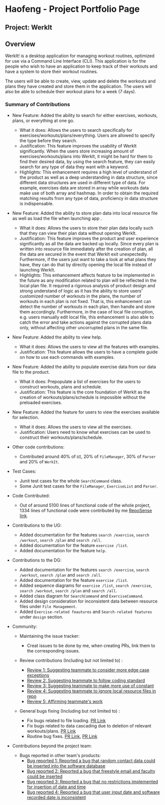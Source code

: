 # Haofeng - Project Portfolio Page

## Project: WerkIt
## Overview
WerkIt! is a desktop application for managing workout routines, optimized for use via a Command Line Interface (CLI). 
This application is for the people who wish to have an application to keep track of their workouts and have a system
to store their workout routines.

The users will be able to create, view, update and delete the workouts and plans they have created and store them in
the application. The users will also be able to schedule their workout plans for a week (7 days).

### Summary of Contributions

* New Feature: Added the ability to search for either exercises, workouts, plans, or everything at one go.
    * What it does: Allows the users to search specifically for exercises/workouts/plans/everything. Users are allowed 
to specify the type before they search.
    * Justification: This feature improves the usability of WerkIt significantly. When the users store increasing amount
of exercises/workouts/plans into WerkIt, it might be hard for them to find their desired data, by using the search
feature, they can easily search for any type of data they want with a keyword.
    * Highlights: This enhancement requires a high level of understand of the product as well as a deep understanding
in data structure, since different data structures are used in different type of data. For example, exercises
data are stored in array while workouts data make use of both array and hashmap. In order to obtain the required 
matching results from any type of data, proficiency in data structure is indispensable.

* New Feature: Added the ability to store plan data into local resource file as well as load the file when launching app 
.
  * What it does: Allows the users to store their plan data locally such that they can view their plan data without
opening WerkIt.
  * Justification: This feature improves the product and user experience significantly as all the data are backed up
locally. Since every plan is written into resource file immediately after the creation of plan, all the data are secured
in the event that WerkIt exit unexpectedly. Furthermore, if the users just want to take a look at what plans they have,
they can do that by directly opening the local file instead of launching WerkIt.
  * Highlights: This enhancement affects feature to be implemented in the future as any modification related to plan 
will be reflected in the local plan file. It required a rigorous analysis of product design and strong understand of
logic as it has the ability to store users' customized number of workouts in the plans, the number of workouts in each
plan is not fixed. That is, this enhancement can detect the number of workouts in each plan, then handle and store them
accordingly. Furthermore, in the case of local file corruption, e.g. users manually edit local file, this enhancement is
also able to catch the error and take actions against the corrupted plans data only, without affecting other uncorrupted
plans in the same file.
* New Feature: Added the ability to view help.
  * What it does: Allows the users to view all the features with examples.
  * Justification: This feature allows the users to have a complete guide on how to use each commands with examples.
* New Feature: Added the ability to populate exercise data from our data file to the product.
  * What it does: Prepopulate a list of exercises for the users to construct workouts, plans and schedule.
  * Justification: This feature is the core foundation of WerkIt as the creation of workouts/plans/schedule is
impossible without the preloaded exercises.
* New Feature: Added the feature for users to view the exercises available for selection.
  * What it does: Allows the users to view all the exercises.
  * Justification: Users need to know what exercises can be used to construct their workouts/plans/schedule.
* Other code contributions:
  * Contributed around 40% of `UI`, 20% of `FileManager`, 30% of `Parser` and 20% of `WerkIt`.
    <br>
* Test Cases:
  * Junit test cases for the whole `SearchCommand` class.
  * Some Junit test cases for the `FileManager`, `ExerciseList` and `Parser`.


* Code Contributed:
    * Out of around 5100 lines of functional code of the whole project, 1334 lines of functional code were contributed by
  me
  [RepoSense link](https://nus-cs2113-ay2122s2.github.io/tp-dashboard/?search=a1021492980&breakdown=true&sort=groupTitle&sortWithin=title&since=2022-02-18&timeframe=commit&mergegroup=&groupSelect=groupByRepos&checkedFileTypes=docs~functional-code~test-code~other).


* Contributions to the UG:
  * Added documentation for the features `search /exercise`, `search /workout`, `search /plan` and `search /all`.
  * Added documentation for the feature `exercise /list`.
  * Added documentation for the feature `help`.


* Contributions to the DG:
  * Added documentation for the features `search /exercise`, `search /workout`, `search /plan` and `search /all`.
  * Added documentation for the feature `exercise /list`.
  * Added sequence diagrams for `exercise /list`, `search /exercise`, `search /workout`, `search /plan` and `search /all`.
  * Added class diagram for `SearchCommand` and `ExerciseCommand`.
  * Added design consideration for inconsistent data between resource files under  `File Management`.
  * Added `Exercise-related feautures` and `Search-related features` under `design` section.


* Community:
  * Maintaining the issue tracker:
    * Creat issues to be done by me, when creating PRs, link them to the corresponding issues.
    
  * Review contributions (Including but not limited to) : 
    * [Review 1: Suggesting teammate to consider more edge case exceptions](https://github.com/AY2122S2-CS2113T-T09-2/tp/pull/17#discussion_r820104333)
    * [Review 2: Suggesting teammate to follow coding standard](https://github.com/AY2122S2-CS2113T-T09-2/tp/pull/22#discussion_r822512048)
    * [Review 3: Suggesting teammate to make more use of constant](https://github.com/AY2122S2-CS2113T-T09-2/tp/pull/105#discussion_r831350578)
    * [Review 4: Suggesting teammate to ignore local resource files in repo](https://github.com/AY2122S2-CS2113T-T09-2/tp/pull/105#discussion_r831344059)
    * [Review 5: Affirming teammate's work](https://github.com/AY2122S2-CS2113T-T09-2/tp/pull/118#discussion_r833036351)
  * General bugs fixing (Including but not limited to) :
    * Fix bugs related to file loading. [PR Link](https://github.com/AY2122S2-CS2113T-T09-2/tp/pull/218#issue-1190273926)
    * Fix bugs related to data cascading due to deletion of relevant workouts/plans. [PR Link](https://github.com/AY2122S2-CS2113T-T09-2/tp/pull/218#issue-1190273926)
    * Routine bug fixes. [PR Link](https://github.com/AY2122S2-CS2113T-T09-2/tp/pull/216#issue-1190069253), [PR Link](https://github.com/AY2122S2-CS2113T-T09-2/tp/pull/73#issue-1170675218)


* Contributions beyond the project team:
  * Bugs reported in other team's products:
    * [Bug reported 1: Reported a bug that random contact data could be inserted into the software database](https://github.com/a1021492980/ped/issues/4#issue-1189515964)
    * [Bug reported 2: Reported a bug that freestyle email and faculty could be inserted](https://github.com/a1021492980/ped/issues/3#issue-1189500495)
    * [Bug reported 3: Reported a bug that no restrictions implemented for insertion of date and time](https://github.com/a1021492980/ped/issues/2#issue-1189492498)
    * [Bug reported 4: Reported a bug that user input date and software recorded date is inconsistent](https://github.com/a1021492980/ped/issues/1#issue-1189476366)
  